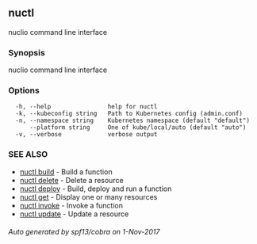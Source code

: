## nuctl

nuclio command line interface

### Synopsis


nuclio command line interface

### Options

```
  -h, --help                help for nuctl
  -k, --kubeconfig string   Path to Kubernetes config (admin.conf)
  -n, --namespace string    Kubernetes namespace (default "default")
      --platform string     One of kube/local/auto (default "auto")
  -v, --verbose             verbose output
```

### SEE ALSO
* [nuctl build](nuctl_build.md)	 - Build a function
* [nuctl delete](nuctl_delete.md)	 - Delete a resource
* [nuctl deploy](nuctl_deploy.md)	 - Build, deploy and run a function
* [nuctl get](nuctl_get.md)	 - Display one or many resources
* [nuctl invoke](nuctl_invoke.md)	 - Invoke a function
* [nuctl update](nuctl_update.md)	 - Update a resource

###### Auto generated by spf13/cobra on 1-Nov-2017
